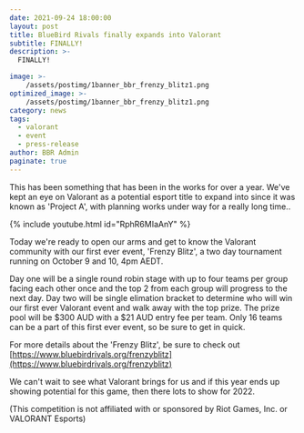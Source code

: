 ```yaml
---
date: 2021-09-24 18:00:00
layout: post
title: BlueBird Rivals finally expands into Valorant
subtitle: FINALLY!
description: >-
  FINALLY!

image: >-
    /assets/postimg/1banner_bbr_frenzy_blitz1.png
optimized_image: >-
    /assets/postimg/1banner_bbr_frenzy_blitz1.png
category: news
tags:
  - valorant
  - event
  - press-release
author: BBR Admin
paginate: true
---
```


This has been something that has been in the works for over a year. We've kept an eye on Valorant as a potential esport title to expand into since it was known as 'Project A', with planning works under way for a really long time..

{% include youtube.html id="RphR6MIaAnY" %}

Today we're ready to open our arms and get to know the Valorant community with our first ever event, 'Frenzy Blitz', a two day tournament running on October 9 and 10, 4pm AEDT.

Day one will be a single round robin stage with up to four teams per group facing each other once and the top 2 from each group will progress to the next day. Day two will be single elimation bracket to determine who will win our first ever Valorant event and walk away with the top prize. The prize pool will be $300 AUD with a $21 AUD entry fee per team. Only 16 teams can be a part of this first ever event, so be sure to get in quick.

For more details about the 'Frenzy Blitz', be sure to check out [https://www.bluebirdrivals.org/frenzyblitz](https://www.bluebirdrivals.org/frenzyblitz)

We can't wait to see what Valorant brings for us and if this year ends up showing potential for this game, then there lots to show for 2022.

(This competition is not affiliated with or sponsored by Riot Games, Inc. or VALORANT Esports)